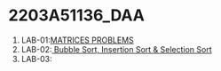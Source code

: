 # 2203A51136_DAA
1. LAB-01:[MATRICES PROBLEMS]("")
2. LAB-02:[ Bubble Sort, Insertion Sort & Selection Sort]("https://github.com/karthikeyan0741/2203A51136_DAA/blob/main/DAA_LAB_002.ipynb")
3. LAB-03:[]("")
